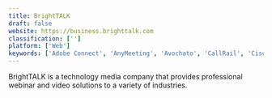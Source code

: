 ```yaml
---
title: BrightTALK
draft: false 
website: https://business.brighttalk.com
classification: ['']
platform: ['Web']
keywords: ['Adobe Connect', 'AnyMeeting', 'Avochato', 'CallRail', 'Cisco Webex Events', 'ClickMeeting', 'FormAssembly', 'GoToWebinar', 'Kapost', 'Landingi', 'Livefyre Studio', 'ON24', 'Outbrain', 'Outgrow', 'Percolate', 'ReadyTalk', 'SnapApp', 'Zoho Meeting', 'ion interactive']
---
```

BrightTALK is a technology media company that provides professional webinar and video solutions to a variety of industries.
